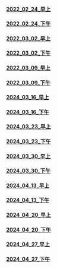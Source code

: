 #### [2022_02_24_早上](https://youtube.com/live/xCYgORSmgxc)
#### [2022_02_24_下午](https://youtube.com/live/PigT63BK_-g)
#### [2022_03_02_早上](https://youtube.com/live/LLBW-TWIErA)
#### [2022_03_02_下午](https://youtube.com/live/ESAKaVEpoj0)
#### [2022_03_09_早上](https://youtube.com/live/LKPe3y4udF4)
#### [2022_03_09_下午](https://youtube.com/live/aC5Bfm_4chY)
#### [2024_03_16_早上](https://youtube.com/live/GEDG_esRGYc)
#### [2024_03_16_下午](https://youtube.com/live/NvVIV10MLOk)
#### [2024_03_23_早上](https://youtube.com/live/Q3B_M-7ZyOo)
#### [2024_03_23_下午](https://youtube.com/live/wOij96-gtQg)
#### [2024_03_30_早上](https://youtube.com/live/e5KMncVA98M)
#### [2024_03_30_下午](https://youtube.com/live/a8wl5jYuAks)
#### [2024_04_13_早上](https://youtube.com/live/sNdiCzQfTsQ)
#### [2024_04_13_下午](https://youtube.com/live/VdPbLGUR9_Y)
#### [2024_04_20_早上](https://youtube.com/live/498TamFvDek)
#### [2024_04_20_下午](https://youtube.com/live/2_Agn7ROxhk)
#### [2024_04_27_早上](https://youtube.com/live/g5-4Z-cwB4I)
#### [2024_04_27_下午](https://youtube.com/live/zs6baTJLFIU)

